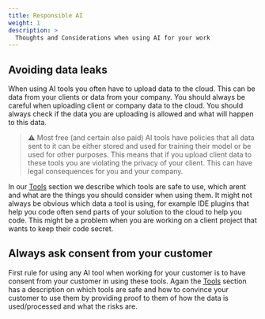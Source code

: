 ```yaml
---
title: Responsible AI
weight: 1
description: >
  Thoughts and Considerations when using AI for your work
---
```


## Avoiding data leaks
When using AI tools you often have to upload data to the cloud. This can be data from your clients or data from your company. You should always be careful when uploading client or company data to the cloud. You should always check if the data you are uploading is allowed and what will happen to this data.

> ⚠️ Most free (and certain also paid) AI tools have policies that all data sent to it can be either stored and used for training their model or be used for other purposes. This means that if you upload client data to these tools you are violating the privacy of your client. This can have legal consequences for you and your company.

In our [Tools](/docs/AI-Tools) section we describe which tools are safe to use, which arent and what are the things you should consider when using them. It might not always be obvious which data a tool is using, for example IDE plugins that help you code often send parts of your solution to the cloud to help you code. This might be a problem when you are working on a client project that wants to keep their code secret.

## Always ask consent from your customer
First rule for using any AI tool when working for your customer is to have consent from your customer in using these tools. Again the [Tools](/docs/AI-Tools) section has a description on which tools are safe and how to convince your customer to use them by providing proof to them of how the data is used/processed and what the risks are.
   
